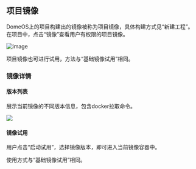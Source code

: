 ## 项目镜像
DomeOS上的项目构建出的镜像被称为项目镜像，具体构建方式见“新建工程”。在项目中，点击“镜像”查看用户有权限的项目镜像。

![image](https://domeos-pics2.bjcnc.scs.sohucs.com/%E9%95%9C%E5%83%8F%E5%88%97%E8%A1%A8.png)

项目镜像也可进行试用，方法与“基础镜像试用”相同。



### 镜像详情

#### 版本列表

展示当前镜像的不同版本信息，包含docker拉取命令。

![](http://domeos-pics.bjcnc.scs.sohucs.com/镜像版本列表20210525.png)

#### 镜像试用

用户点击“启动试用”，选择镜像版本，即可进入当前镜像容器中。

使用方式与“基础镜像试用”相同。